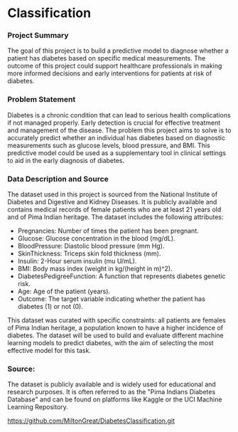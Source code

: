 # Classification

### Project Summary

The goal of this project is to build a predictive model to diagnose whether a patient has diabetes based on specific medical measurements. The outcome of this project could support healthcare professionals in making more informed decisions and early interventions for patients at risk of diabetes.

### Problem Statement

Diabetes is a chronic condition that can lead to serious health complications if not managed properly. Early detection is crucial for effective treatment and management of the disease. The problem this project aims to solve is to accurately predict whether an individual has diabetes based on diagnostic measurements such as glucose levels, blood pressure, and BMI. This predictive model could be used as a supplementary tool in clinical settings to aid in the early diagnosis of diabetes.

### Data Description and Source

The dataset used in this project is sourced from the National Institute of Diabetes and Digestive and Kidney Diseases. It is publicly available and contains medical records of female patients who are at least 21 years old and of Pima Indian heritage. The dataset includes the following attributes:

- Pregnancies: Number of times the patient has been pregnant.
- Glucose: Glucose concentration in the blood (mg/dL).
- BloodPressure: Diastolic blood pressure (mm Hg).
- SkinThickness: Triceps skin fold thickness (mm).
- Insulin: 2-Hour serum insulin (mu U/mL).
- BMI: Body mass index (weight in kg/(height in m)^2).
- DiabetesPedigreeFunction: A function that represents diabetes genetic risk.
- Age: Age of the patient (years).
- Outcome: The target variable indicating whether the patient has diabetes (1) or not (0).

This dataset was curated with specific constraints: all patients are females of Pima Indian heritage, a population known to have a higher incidence of diabetes. The dataset will be used to build and evaluate different machine learning models to predict diabetes, with the aim of selecting the most effective model for this task.

### Source:

The dataset is publicly available and is widely used for educational and research purposes. It is often referred to as the "Pima Indians Diabetes Database" and can be found on platforms like Kaggle or the UCI Machine Learning Repository.

https://github.com/MiltonGreat/DiabetesClassification.git
